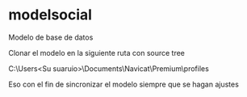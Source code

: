 # modelsocial
Modelo de base de datos

Clonar el modelo en la siguiente ruta con source tree

C:\Users\<Su suaruio>\Documents\Navicat\Premium\profiles

Eso con el fin de sincronizar el modelo siempre que se hagan ajustes
